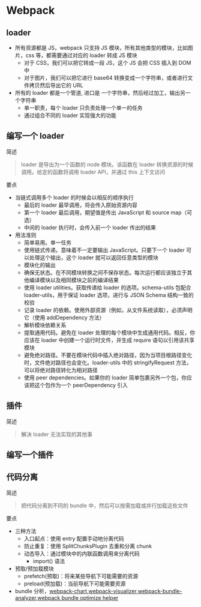 # Webpack

## loader

- 所有资源都是 JS，webpack 只支持 JS 模块，所有其他类型的模块，比如图片，css 等，都需要通过对应的 loader 转成 JS 模块
  - 对于 CSS，我们可以把它转成一段 JS，这个 JS 会把 CSS 插入到 DOM 中
  - 对于图片，我们可以把它进行 base64 转换变成一个字符串，或者进行文件拷贝然后导出它的 URL
- 所有的 loader 都是一个管道, 进口是 一个字符串，然后经过加工，输出另一个字符串
  - 单一职责，每个 loader 只负责处理一个单一的任务
  - 通过组合不同的 loader 实现强大的功能

## 编写一个 loader

简述

> loader 是导出为一个函数的 node 模块。该函数在 loader 转换资源的时候调用。给定的函数将调用 loader API，并通过 this 上下文访问

要点

- 当链式调用多个 loader 的时候会以相反的顺序执行
  - 最后的 loader 最早调用，将会传入原始资源内容
  - 第一个 loader 最后调用，期望值是传出 JavaScript 和 source map（可选）
  - 中间的 loader 执行时，会传入前一个 loader 传出的结果
- 用法准则
  - 简单易用。单一任务
  - 使用链式传递。意味着不一定要输出 JavaScript。只要下一个 loader 可以处理这个输出，这个 loader 就可以返回任意类型的模块
  - 模块化的输出
  - 确保无状态。在不同模块转换之间不保存状态。每次运行都应该独立于其他编译模块以及相同模块之前的编译结果
  - 使用 loader utilities。获取传递给 loader 的选项。schema-utils 包配合 loader-utils，用于保证 loader 选项，进行与 JSON Schema 结构一致的校验
  - 记录 loader 的依赖。使用外部资源（例如，从文件系统读取），必须声明它（使用 addDependency 方法）
  - 解析模块依赖关系
  - 提取通用代码。避免在 loader 处理的每个模块中生成通用代码。相反，你应该在 loader 中创建一个运行时文件，并生成 require 语句以引用该共享模块
  - 避免绝对路径。不要在模块代码中插入绝对路径，因为当项目根路径变化时，文件绝对路径也会变化。loader-utils 中的 stringifyRequest 方法，可以将绝对路径转化为相对路径
  - 使用 peer dependencies。如果你的 loader 简单包裹另外一个包，你应该把这个包作为一个 peerDependency 引入

## 插件

简述

> 解决 loader 无法实现的其他事

## 编写一个插件

## 代码分离

简述

> 把代码分离到不同的 bundle 中，然后可以按需加载或并行加载这些文件

要点

- 三种方法
  - 入口起点：使用 entry 配置手动地分离代码
  - 防止重复：使用 SplitChunksPlugin 去重和分离 chunk
  - 动态导入：通过模块中的内联函数调用来分离代码
    - import() 语法
- 预取/预加载模块
  - prefetch(预取)：将来某些导航下可能需要的资源
  - preload(预加载)：当前导航下可能需要资源
- bundle 分析，[webpack-chart](https://alexkuz.github.io/webpack-chart/),[webpack-visualizer](https://chrisbateman.github.io/webpack-visualizer/),[webpack-bundle-analyzer](https://github.com/webpack-contrib/webpack-bundle-analyzer),[webpack bundle optimize helper](https://webpack.jakoblind.no/optimize)
